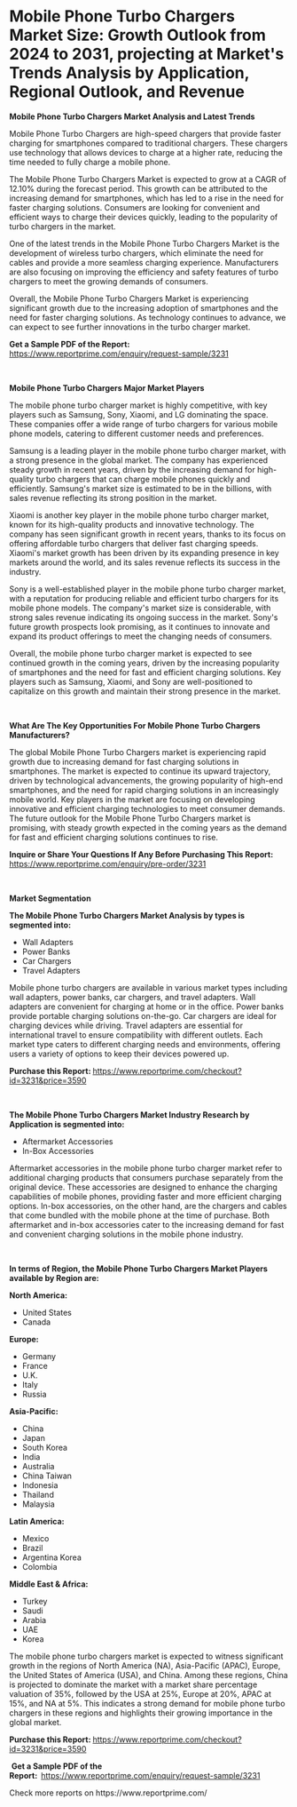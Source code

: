 <p><h1>Mobile Phone Turbo Chargers Market Size: Growth Outlook from 2024 to 2031, projecting at Market's Trends Analysis by Application, Regional Outlook, and Revenue</h1></p><p><strong>Mobile Phone Turbo Chargers Market Analysis and Latest Trends</strong></p>
<p><p>Mobile Phone Turbo Chargers are high-speed chargers that provide faster charging for smartphones compared to traditional chargers. These chargers use technology that allows devices to charge at a higher rate, reducing the time needed to fully charge a mobile phone.</p><p>The Mobile Phone Turbo Chargers Market is expected to grow at a CAGR of 12.10% during the forecast period. This growth can be attributed to the increasing demand for smartphones, which has led to a rise in the need for faster charging solutions. Consumers are looking for convenient and efficient ways to charge their devices quickly, leading to the popularity of turbo chargers in the market.</p><p>One of the latest trends in the Mobile Phone Turbo Chargers Market is the development of wireless turbo chargers, which eliminate the need for cables and provide a more seamless charging experience. Manufacturers are also focusing on improving the efficiency and safety features of turbo chargers to meet the growing demands of consumers.</p><p>Overall, the Mobile Phone Turbo Chargers Market is experiencing significant growth due to the increasing adoption of smartphones and the need for faster charging solutions. As technology continues to advance, we can expect to see further innovations in the turbo charger market.</p></p>
<p><strong>Get a Sample PDF of the Report:&nbsp;</strong> <a href="https://www.reportprime.com/enquiry/request-sample/3231">https://www.reportprime.com/enquiry/request-sample/3231</a></p>
<p>&nbsp;</p>
<p><strong>Mobile Phone Turbo Chargers Major Market Players</strong></p>
<p><p>The mobile phone turbo charger market is highly competitive, with key players such as Samsung, Sony, Xiaomi, and LG dominating the space. These companies offer a wide range of turbo chargers for various mobile phone models, catering to different customer needs and preferences. </p><p>Samsung is a leading player in the mobile phone turbo charger market, with a strong presence in the global market. The company has experienced steady growth in recent years, driven by the increasing demand for high-quality turbo chargers that can charge mobile phones quickly and efficiently. Samsung's market size is estimated to be in the billions, with sales revenue reflecting its strong position in the market.</p><p>Xiaomi is another key player in the mobile phone turbo charger market, known for its high-quality products and innovative technology. The company has seen significant growth in recent years, thanks to its focus on offering affordable turbo chargers that deliver fast charging speeds. Xiaomi's market growth has been driven by its expanding presence in key markets around the world, and its sales revenue reflects its success in the industry.</p><p>Sony is a well-established player in the mobile phone turbo charger market, with a reputation for producing reliable and efficient turbo chargers for its mobile phone models. The company's market size is considerable, with strong sales revenue indicating its ongoing success in the market. Sony's future growth prospects look promising, as it continues to innovate and expand its product offerings to meet the changing needs of consumers.</p><p>Overall, the mobile phone turbo charger market is expected to see continued growth in the coming years, driven by the increasing popularity of smartphones and the need for fast and efficient charging solutions. Key players such as Samsung, Xiaomi, and Sony are well-positioned to capitalize on this growth and maintain their strong presence in the market.</p></p>
<p>&nbsp;</p>
<p><strong>What Are The Key Opportunities For Mobile Phone Turbo Chargers Manufacturers?</strong></p>
<p><p>The global Mobile Phone Turbo Chargers market is experiencing rapid growth due to increasing demand for fast charging solutions in smartphones. The market is expected to continue its upward trajectory, driven by technological advancements, the growing popularity of high-end smartphones, and the need for rapid charging solutions in an increasingly mobile world. Key players in the market are focusing on developing innovative and efficient charging technologies to meet consumer demands. The future outlook for the Mobile Phone Turbo Chargers market is promising, with steady growth expected in the coming years as the demand for fast and efficient charging solutions continues to rise.</p></p>
<p><strong>Inquire or Share Your Questions If Any Before Purchasing This Report:</strong> <a href="https://www.reportprime.com/enquiry/pre-order/3231">https://www.reportprime.com/enquiry/pre-order/3231</a></p>
<p>&nbsp;</p>
<p><strong>Market Segmentation</strong></p>
<p><strong>The Mobile Phone Turbo Chargers Market Analysis by types is segmented into:</strong></p>
<p><ul><li>Wall Adapters</li><li>Power Banks</li><li>Car Chargers</li><li>Travel Adapters</li></ul></p>
<p><p>Mobile phone turbo chargers are available in various market types including wall adapters, power banks, car chargers, and travel adapters. Wall adapters are convenient for charging at home or in the office. Power banks provide portable charging solutions on-the-go. Car chargers are ideal for charging devices while driving. Travel adapters are essential for international travel to ensure compatibility with different outlets. Each market type caters to different charging needs and environments, offering users a variety of options to keep their devices powered up.</p></p>
<p><strong>Purchase this Report:&nbsp;</strong><a href="https://www.reportprime.com/checkout?id=3231&price=3590">https://www.reportprime.com/checkout?id=3231&price=3590</a></p>
<p>&nbsp;</p>
<p><strong>The Mobile Phone Turbo Chargers Market Industry Research by Application is segmented into:</strong></p>
<p><ul><li>Aftermarket Accessories</li><li>In-Box Accessories</li></ul></p>
<p><p>Aftermarket accessories in the mobile phone turbo charger market refer to additional charging products that consumers purchase separately from the original device. These accessories are designed to enhance the charging capabilities of mobile phones, providing faster and more efficient charging options. In-box accessories, on the other hand, are the chargers and cables that come bundled with the mobile phone at the time of purchase. Both aftermarket and in-box accessories cater to the increasing demand for fast and convenient charging solutions in the mobile phone industry.</p></p>
<p>&nbsp;</p>
<p><strong>In terms of Region, the Mobile Phone Turbo Chargers Market Players available by Region are:</strong></p>
<p>
    <p> <strong> North America: </strong>
        <ul>
            <li>United States</li>
            <li>Canada</li>
        </ul>
        </p> 
    <p> <strong> Europe: </strong>
        <ul>
            <li>Germany</li>
            <li>France</li>
            <li>U.K.</li>
            <li>Italy</li>
            <li>Russia</li>
        </ul>
        </p> 
    <p> <strong> Asia-Pacific: </strong>
        <ul>
            <li>China</li>
            <li>Japan</li>
            <li>South Korea</li>
            <li>India</li>
            <li>Australia</li>
            <li>China Taiwan</li>
            <li>Indonesia</li>
            <li>Thailand</li>
            <li>Malaysia</li>
        </ul>
        </p> 
    <p> <strong> Latin America: </strong>
        <ul>
            <li>Mexico</li>
            <li>Brazil</li>
            <li>Argentina Korea</li>
            <li>Colombia</li>
        </ul>
        </p> 
    <p> <strong> Middle East & Africa: </strong>
        <ul>
            <li>Turkey</li>
            <li>Saudi</li>
            <li>Arabia</li>
            <li>UAE</li>
            <li>Korea</li>
        </ul>
    </p>
    </p>
<p><p>The mobile phone turbo chargers market is expected to witness significant growth in the regions of North America (NA), Asia-Pacific (APAC), Europe, the United States of America (USA), and China. Among these regions, China is projected to dominate the market with a market share percentage valuation of 35%, followed by the USA at 25%, Europe at 20%, APAC at 15%, and NA at 5%. This indicates a strong demand for mobile phone turbo chargers in these regions and highlights their growing importance in the global market.</p></p>
<p><strong>Purchase this Report: </strong><a href="https://www.reportprime.com/checkout?id=3231&price=3590">https://www.reportprime.com/checkout?id=3231&price=3590</a></p>
<p>&nbsp;<strong>Get a Sample PDF of the Report:&nbsp;&nbsp;</strong><a href="https://www.reportprime.com/enquiry/request-sample/3231">https://www.reportprime.com/enquiry/request-sample/3231</a></p>
<p><strong></strong></p>
<p>Check more reports on https://www.reportprime.com/</p>